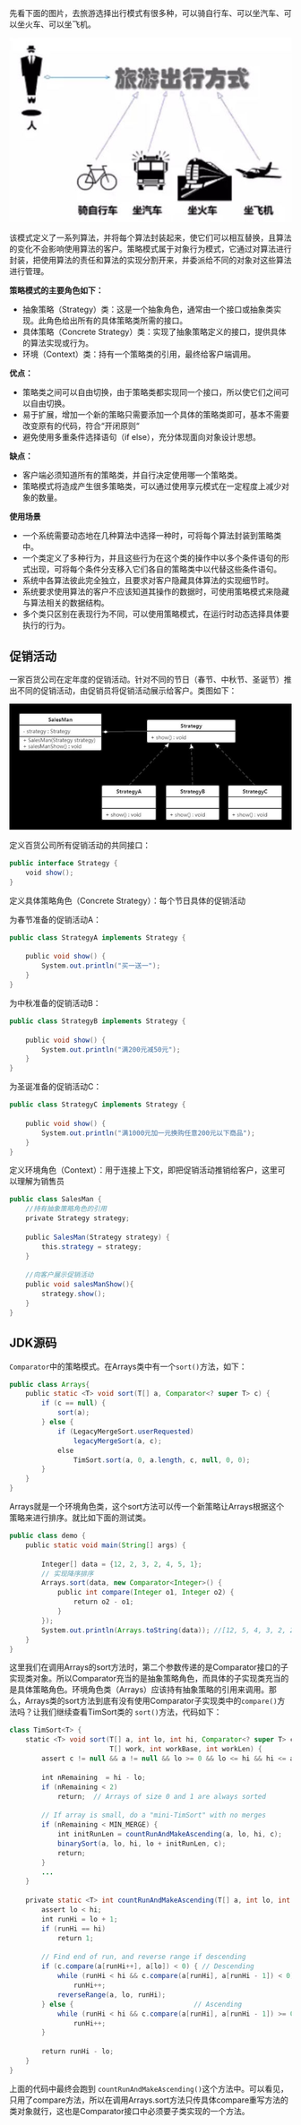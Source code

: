 

先看下面的图片，去旅游选择出行模式有很多种，可以骑自行车、可以坐汽车、可以坐火车、可以坐飞机。

![](assets/策略模式/sqTd3Hep8welIi4l_fZbNcwnZ8Fqy9m2UTyFVFbtteM.jpeg)

该模式定义了一系列算法，并将每个算法封装起来，使它们可以相互替换，且算法的变化不会影响使用算法的客户。策略模式属于对象行为模式，它通过对算法进行封装，把使用算法的责任和算法的实现分割开来，并委派给不同的对象对这些算法进行管理。

**策略模式的主要角色如下：**

- 抽象策略（Strategy）类：这是一个抽象角色，通常由一个接口或抽象类实现。此角色给出所有的具体策略类所需的接口。
- 具体策略（Concrete Strategy）类：实现了抽象策略定义的接口，提供具体的算法实现或行为。
- 环境（Context）类：持有一个策略类的引用，最终给客户端调用。

**优点：**

- 策略类之间可以自由切换，由于策略类都实现同一个接口，所以使它们之间可以自由切换。
- 易于扩展，增加一个新的策略只需要添加一个具体的策略类即可，基本不需要改变原有的代码，符合“开闭原则“
- 避免使用多重条件选择语句（if else），充分体现面向对象设计思想。

**缺点：**

- 客户端必须知道所有的策略类，并自行决定使用哪一个策略类。
- 策略模式将造成产生很多策略类，可以通过使用享元模式在一定程度上减少对象的数量。

**使用场景**

- 一个系统需要动态地在几种算法中选择一种时，可将每个算法封装到策略类中。
- 一个类定义了多种行为，并且这些行为在这个类的操作中以多个条件语句的形式出现，可将每个条件分支移入它们各自的策略类中以代替这些条件语句。
- 系统中各算法彼此完全独立，且要求对客户隐藏具体算法的实现细节时。
- 系统要求使用算法的客户不应该知道其操作的数据时，可使用策略模式来隐藏与算法相关的数据结构。
- 多个类只区别在表现行为不同，可以使用策略模式，在运行时动态选择具体要执行的行为。

## 促销活动

一家百货公司在定年度的促销活动。针对不同的节日（春节、中秋节、圣诞节）推出不同的促销活动，由促销员将促销活动展示给客户。类图如下：

![](assets/策略模式/B3oBZO65xpi2hOhN4jiaQPq5GFKV5yQFT_dk7x0pNjo.jpeg)

定义百货公司所有促销活动的共同接口：

```java
public interface Strategy {  
    void show();  
}
```

定义具体策略角色（Concrete Strategy）：每个节日具体的促销活动

为春节准备的促销活动A：

```java
public class StrategyA implements Strategy {  
​  
    public void show() {  
        System.out.println("买一送一");  
    }  
}
```

为中秋准备的促销活动B：

```java
public class StrategyB implements Strategy {  
​  
    public void show() {  
        System.out.println("满200元减50元");  
    }  
}
```

为圣诞准备的促销活动C：

```java
public class StrategyC implements Strategy {  
​  
    public void show() {  
        System.out.println("满1000元加一元换购任意200元以下商品");  
    }  
}
```

定义环境角色（Context）：用于连接上下文，即把促销活动推销给客户，这里可以理解为销售员

```java
public class SalesMan {                          
    //持有抽象策略角色的引用                                
    private Strategy strategy;                   
                                                 
    public SalesMan(Strategy strategy) {         
        this.strategy = strategy;                
    }                                            
                                                 
    //向客户展示促销活动                                  
    public void salesManShow(){                  
        strategy.show();                         
    }                                            
}
```

## JDK源码

`Comparator`中的策略模式。在Arrays类中有一个`sort()`方法，如下：

```java
public class Arrays{  
    public static <T> void sort(T[] a, Comparator<? super T> c) {  
        if (c == null) {  
            sort(a);  
        } else {  
            if (LegacyMergeSort.userRequested)  
                legacyMergeSort(a, c);  
            else  
                TimSort.sort(a, 0, a.length, c, null, 0, 0);  
        }  
    }  
}
```

Arrays就是一个环境角色类，这个sort方法可以传一个新策略让Arrays根据这个策略来进行排序。就比如下面的测试类。

```java
public class demo {  
    public static void main(String[] args) {  
​  
        Integer[] data = {12, 2, 3, 2, 4, 5, 1};  
        // 实现降序排序  
        Arrays.sort(data, new Comparator<Integer>() {  
            public int compare(Integer o1, Integer o2) {  
                return o2 - o1;  
            }  
        });  
        System.out.println(Arrays.toString(data)); //[12, 5, 4, 3, 2, 2, 1]  
    }  
}
```

这里我们在调用Arrays的sort方法时，第二个参数传递的是Comparator接口的子实现类对象。所以Comparator充当的是抽象策略角色，而具体的子实现类充当的是具体策略角色。环境角色类（Arrays）应该持有抽象策略的引用来调用。那么，Arrays类的sort方法到底有没有使用Comparator子实现类中的`compare()`方法吗？让我们继续查看TimSort类的 `sort()`方法，代码如下：

```java
class TimSort<T> {  
    static <T> void sort(T[] a, int lo, int hi, Comparator<? super T> c,  
                         T[] work, int workBase, int workLen) {  
        assert c != null && a != null && lo >= 0 && lo <= hi && hi <= a.length;  
​  
        int nRemaining  = hi - lo;  
        if (nRemaining < 2)  
            return;  // Arrays of size 0 and 1 are always sorted  
​  
        // If array is small, do a "mini-TimSort" with no merges  
        if (nRemaining < MIN_MERGE) {  
            int initRunLen = countRunAndMakeAscending(a, lo, hi, c);  
            binarySort(a, lo, hi, lo + initRunLen, c);  
            return;  
        }  
        ...  
    }     
          
    private static <T> int countRunAndMakeAscending(T[] a, int lo, int hi,Comparator<? super T> c) {  
        assert lo < hi;  
        int runHi = lo + 1;  
        if (runHi == hi)  
            return 1;  
​  
        // Find end of run, and reverse range if descending  
        if (c.compare(a[runHi++], a[lo]) < 0) { // Descending  
            while (runHi < hi && c.compare(a[runHi], a[runHi - 1]) < 0)  
                runHi++;  
            reverseRange(a, lo, runHi);  
        } else {                              // Ascending  
            while (runHi < hi && c.compare(a[runHi], a[runHi - 1]) >= 0)  
                runHi++;  
        }  
​  
        return runHi - lo;  
    }  
}
```

上面的代码中最终会跑到 `countRunAndMakeAscending()`这个方法中。可以看见，只用了compare方法，所以在调用Arrays.sort方法只传具体compare重写方法的类对象就行，这也是Comparator接口中必须要子类实现的一个方法。